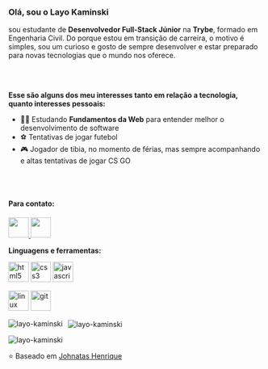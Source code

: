 ### Olá, sou o Layo Kaminski ###
sou estudante de **Desenvolvedor Full-Stack Júnior**  na **Trybe**, formado em Engenharia Civil. Do porque estou em transição de carreira, o motivo é simples, sou um curioso e gosto de sempre desenvolver e estar preparado para novas tecnologias que o mundo nos oferece. 

<br>
<br>

**Esse são alguns dos meu interesses tanto em relação a tecnologia, quanto interesses pessoais:**

- :student:  Estudando **Fundamentos da Web** para entender melhor o desenvolvimento de software
- :soccer:  Tentativas de jogar futebol
- :video_game:  Jogador de tibia, no momento de férias, mas sempre acompanhando e altas tentativas de jogar CS GO
<br>
<br>

#### Para contato: ###

  <a href="https://www.instagram.com/layokaminski/" target="blank">
  <img src="https://raw.githubusercontent.com/shgysk8zer0/logos/f54e831e2fb50f76997f6913f3334bbd59c563dc/instagram.svg" width="40px" height="40px">
</a> 
<a href="https://www.linkedin.com/in/layo-kaminski/" target="blank">
  <img src="https://www.vectorlogo.zone/logos/linkedin/linkedin-icon.svg" width="40px" height="40px">
</a>

**Linguagens e ferramentas:**  

<p align="left">
  <img src="https://devicons.github.io/devicon/devicon.git/icons/html5/html5-original-wordmark.svg" alt="html5" width="40" height="40"/> 
  <img src="https://devicons.github.io/devicon/devicon.git/icons/css3/css3-original-wordmark.svg" alt="css3" width="40" height="40"/> 
  <img src="https://devicons.github.io/devicon/devicon.git/icons/javascript/javascript-original.svg" alt="javascript" width="40" height="40"/> 
</p>

<p>
  <img src="https://devicons.github.io/devicon/devicon.git/icons/linux/linux-original.svg" alt="linux" width="40" height="40" />
  <img src="https://devicons.github.io/devicon/devicon.git/icons/git/git-original.svg" alt="git" width="40" height="40"/> 
</p>

<p>
    <img align="left" src="https://github-readme-stats.vercel.app/api/top-langs/?username=layokaminski&layout=compact&theme=dark&title_color=268bd2" alt="layo-kaminski" />
</p>
<p>&nbsp;
    <img align="center" src="https://github-readme-stats.vercel.app/api?username=layokaminski&count_private=true&show_icons=true&theme=dark&icon_color=268bd2&title_color=268bd2" alt="layo-kaminski" />
</p>

<p align="left"> <img src="https://komarev.com/ghpvc/?username=layokaminski" alt="layo-kaminski" /> </p>

⭐️ Baseado em [Johnatas Henrique](https://github.com/johnatas-henrique)
